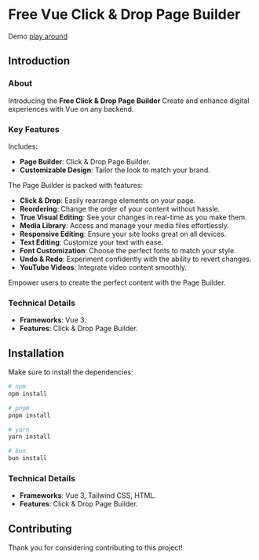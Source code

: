 # Free Vue Click & Drop Page Builder

Demo [play around](https://www.demo.myissue.dk)

## Introduction

### About

Introducing the **Free Click & Drop Page Builder**
Create and enhance digital experiences with Vue on any backend.

### Key Features

Includes:
- **Page Builder**: Click & Drop Page Builder.
- **Customizable Design**: Tailor the look to match your brand.
  
The Page Builder is packed with features:
- **Click & Drop**: Easily rearrange elements on your page.
- **Reordering**: Change the order of your content without hassle.
- **True Visual Editing**: See your changes in real-time as you make them.
- **Media Library**: Access and manage your media files effortlessly.
- **Responsive Editing**: Ensure your site looks great on all devices.
- **Text Editing**: Customize your text with ease.
- **Font Customization**: Choose the perfect fonts to match your style.
- **Undo & Redo**: Experiment confidently with the ability to revert changes.
- **YouTube Videos**: Integrate video content smoothly.


Empower users to create the perfect content with the Page Builder.

### Technical Details

- **Frameworks**: Vue 3.
- **Features**: Click & Drop Page Builder.

## Installation

Make sure to install the dependencies:

```bash
# npm
npm install

# pnpm
pnpm install

# yarn
yarn install

# bun
bun install
```

### Technical Details

- **Frameworks**: Vue 3, Tailwind CSS, HTML.
- **Features**: Click & Drop Page Builder.

## Contributing

Thank you for considering contributing to this project!
